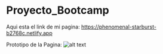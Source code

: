 # Proyecto_Bootcamp
 
Aqui esta el link de mi pagina: https://phenomenal-starburst-b2768c.netlify.app

Prototipo de la Pagina: ![alt text](<Bloc de notas sin título (2)-2.jpg>)